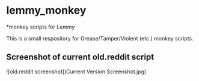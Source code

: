# lemmy_monkey
*monkey scripts for Lemmy

This is a small respository for Grease/Tamper/Violent (etc.) monkey scripts.

## Screenshot of current old.reddit script
![old.reddit screenshot](Current Version Screenshot.jpg)

